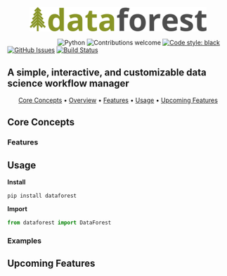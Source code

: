 <p align="center"><img width=80% src="https://raw.githubusercontent.com/theaustinator/dataforest/master/static/dataforest.png" alt="dataforest"></p>

&nbsp;&nbsp;&nbsp;&nbsp;&nbsp;&nbsp;&nbsp;&nbsp;&nbsp;&nbsp;&nbsp;&nbsp;&nbsp;&nbsp;&nbsp;&nbsp;&nbsp;&nbsp;&nbsp;&nbsp;&nbsp;&nbsp;&nbsp;&nbsp;&nbsp;&nbsp;&nbsp;&nbsp;
![Python](https://img.shields.io/badge/python-v3.6+-blue.svg)
![Contributions welcome](https://img.shields.io/badge/contributions-welcome-orange.svg)
[![Code style: black](https://img.shields.io/badge/code%20style-black-000000.svg)](https://github.com/python/black)
[![GitHub Issues](https://img.shields.io/github/issues/TheAustinator/dataforest.svg)](https://github.com/TheAustinator/dataforest/issues)
[![Build Status](https://travis-ci.org/TheAustinator/dataforest.svg?branch=master)](https://travis-ci.org/TheAustinator/dataforest)
<!--[![PyPI version](https://badge.fury.io/py/.svg)](https://badge.fury.io/py/dataforest)-->


## A simple, interactive, and customizable data science workflow manager
<p align="center">
  <a href="#core concepts">Core Concepts</a> •
  <a href="#overview">Overview</a> •
  <a href="#features">Features</a> •
  <a href="#usage">Usage</a> •
  <a href="#upcoming-features">Upcoming Features</a>
</p>


## Core Concepts



### Features

## Usage
**Install**
```
pip install dataforest
```
**Import**
```python
from dataforest import DataForest
```

### Examples


## Upcoming Features
